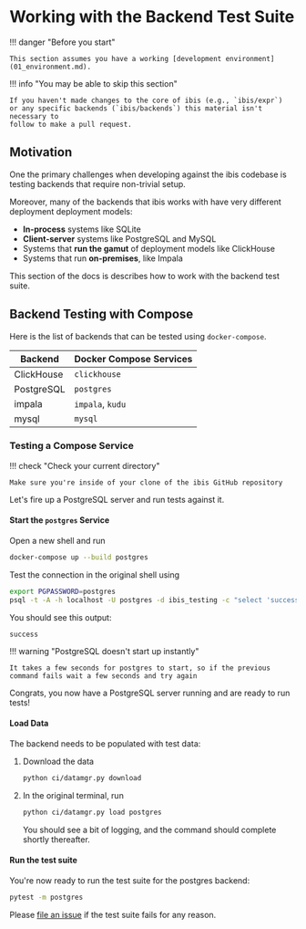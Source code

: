 # Working with the Backend Test Suite

!!! danger "Before you start"

    This section assumes you have a working [development environment](01_environment.md).

!!! info "You may be able to skip this section"

    If you haven't made changes to the core of ibis (e.g., `ibis/expr`)
    or any specific backends (`ibis/backends`) this material isn't necessary to
    follow to make a pull request.

## Motivation

One the primary challenges when developing against the ibis codebase is testing
backends that require non-trivial setup.

Moreover, many of the backends that ibis works with have very different
deployment deployment models:

- **In-process** systems like SQLite
- **Client-server** systems like PostgreSQL and MySQL
- Systems that **run the gamut** of deployment models like ClickHouse
- Systems that run **on-premises**, like Impala

This section of the docs is describes how to work with the backend test suite.

## Backend Testing with Compose

Here is the list of backends that can be tested using `docker-compose`.

| Backend    | Docker Compose Services |
| ---------- | ----------------------- |
| ClickHouse | `clickhouse`            |
| PostgreSQL | `postgres`              |
| impala     | `impala`, `kudu`        |
| mysql      | `mysql`                 |

### Testing a Compose Service

!!! check "Check your current directory"

    Make sure you're inside of your clone of the ibis GitHub repository

Let's fire up a PostgreSQL server and run tests against it.

#### Start the `postgres` Service

Open a new shell and run

```sh
docker-compose up --build postgres
```

Test the connection in the original shell using

```sh
export PGPASSWORD=postgres
psql -t -A -h localhost -U postgres -d ibis_testing -c "select 'success'"
```

You should see this output:

```console
success
```

!!! warning "PostgreSQL doesn't start up instantly"

    It takes a few seconds for postgres to start, so if the previous
    command fails wait a few seconds and try again

Congrats, you now have a PostgreSQL server running and are ready to run tests!

#### Load Data

The backend needs to be populated with test data:

1.  Download the data

    ```sh
    python ci/datamgr.py download
    ```

2.  In the original terminal, run

    ```sh
    python ci/datamgr.py load postgres
    ```

    You should see a bit of logging, and the command should complete shortly thereafter.

#### Run the test suite

You're now ready to run the test suite for the postgres backend:

```sh
pytest -m postgres
```

Please [file an issue](https://github.com/ibis-project/ibis/issues/new) if the
test suite fails for any reason.

